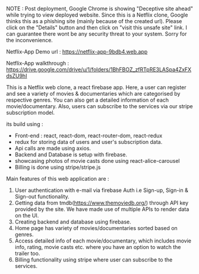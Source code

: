 NOTE : Post deployment, Google Chrome is showing "Deceptive site ahead" while trying to view deployed website. Since this is a Netflix clone, Google thinks this as a phishing site (mainly because of the created url). Please click on the "Details" button and then click on "visit this unsafe site" link. I can guarantee there wont be any security threat to your system. Sorry for the inconvenience. 

Netflix-App Demo url : https://netflix-app-9bdb4.web.app

Netflix-App walkthrough : https://drive.google.com/drive/u/1/folders/1BhFBOZ_zfRTpRE3LASpa4ZxFXdsZU9hI

This is a Netflix web clone,  a react firebase app. Here, a user can register and see a variety of movies & documentaries which are categorised by respective genres. You can also get a detailed information of each movie/documentary. Also, users can subscribe to the services via our stripe subscription model. 

its build using : 
* Front-end : react, react-dom, react-router-dom, react-redux
* redux for storing data of users and user's subscription data.
* Api calls are made using axios.
* Backend and Database is setup with firebase.
* showcasing photos of movie casts done using react-alice-carousel
* Billing is done using stripe/stripe.js

Main features of this web application are : 

1. User authentication with e-mail via firebase Auth i.e Sign-up, Sign-in & Sign-out functionality.
2. Getting data from tmdb(https://www.themoviedb.org/) through API key provided by the site. We have made use of multiple APIs to render data on the UI.
3. Creating backend and database using firebase.
4. Home page has variety of movies/documentaries sorted based on genres.
5. Access detailed info of each movie/documentary, which includes movie info, rating, movie casts etc. where you have an option to watch the trailer too. 
6. Billing functionality using stripe where user can subscribe to the services.
